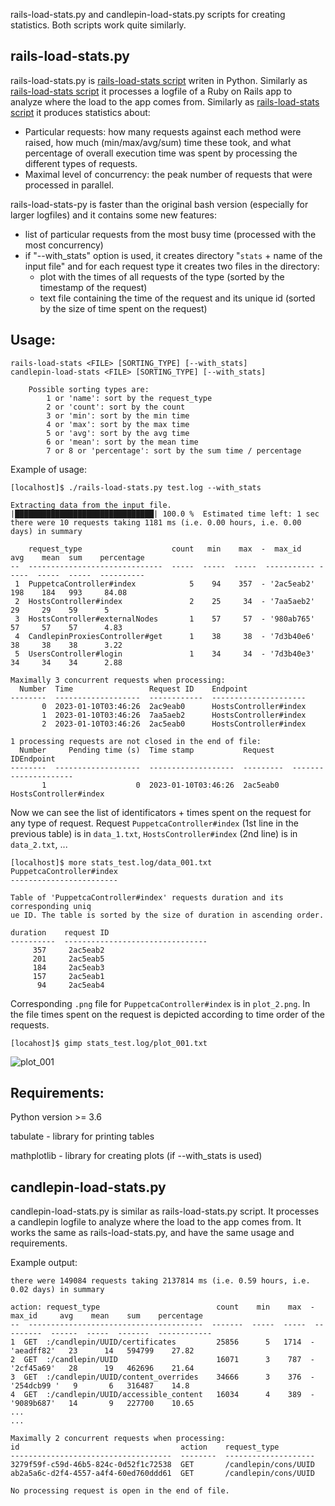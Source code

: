 rails-load-stats.py and candlepin-load-stats.py scripts for creating statistics. Both scripts work quite similarly.

## rails-load-stats.py

rails-load-stats.py is [rails-load-stats script](https://github.com/pmoravec/rails-load-stats) writen in Python. Similarly as [rails-load-stats script](https://github.com/pmoravec/rails-load-stats) it processes a logfile of a Ruby on Rails app to analyze where the load to the app comes from.  Similarly as [rails-load-stats script](https://github.com/pmoravec/rails-load-stats) it produces statistics about:
- Particular requests: how many requests against each method were raised, how much (min/max/avg/sum) time these took, and what percentage of overall execution time was spent by processing the different types of requests.
- Maximal level of concurrency: the peak number of requests that were processed in parallel.

rails-load-stats-py is faster than the original bash version (especially for larger logfiles) and it contains some new features:
- list of particular requests from the most busy time (processed with the most concurrency)
- if "--with_stats" option is used, it creates directory "`stats` + name of the input file" and for each request type it creates two files in the directory:
    - plot with the times of all requests of the type (sorted by the timestamp of the request)
    - text file containing the time of the request and its unique id (sorted by the size of time spent on the request)
    

## Usage: 
    rails-load-stats <FILE> [SORTING_TYPE] [--with_stats]
    candlepin-load-stats <FILE> [SORTING_TYPE] [--with_stats]

        Possible sorting types are:
            1 or 'name': sort by the request_type
            2 or 'count': sort by the count
            3 or 'min': sort by the min time
            4 or 'max': sort by the max time
            5 or 'avg': sort by the avg time
            6 or 'mean': sort by the mean time
            7 or 8 or 'percentage': sort by the sum time / percentage


Example of usage:

    [localhost]$ ./rails-load-stats.py test.log --with_stats
    
    Extracting data from the input file.
    |███████████████████████████████| 100.0 %  Estimated time left: 1 sec       
    there were 10 requests taking 1181 ms (i.e. 0.00 hours, i.e. 0.00 days) in summary

        request_type                    count   min    max  -  max_id     avg    mean  sum    percentage
    --  ------------------------------  -----  -----  -----  ----------- -----  -----  -----  ----------
     1  PuppetcaController#index            5    94    357  - '2ac5eab2'  198    184   993     84.08
     2  HostsController#index               2    25     34  - '7aa5aeb2'   29     29    59      5
     3  HostsController#externalNodes       1    57     57  - '980ab765'   57     57    57      4.83
     4  CandlepinProxiesController#get      1    38     38  - '7d3b40e6'   38     38    38      3.22
     5  UsersController#login               1    34     34  - '7d3b40e3'   34     34    34      2.88
    
    Maximally 3 concurrent requests when processing:
      Number  Time                 Request ID    Endpoint
    --------  -------------------  ------------  ---------------------
           0  2023-01-10T03:46:26  2ac9eab0      HostsController#index
           1  2023-01-10T03:46:26  7aa5aeb2      HostsController#index
           2  2023-01-10T03:46:26  2ac5eab0      HostsController#index

    1 processing requests are not closed in the end of file:
      Number     Pending time (s)  Time stamp           Request    IDEndpoint
    --------  -------------------  -------------------  ---------  ---------------------
           1                    0  2023-01-10T03:46:26  2ac5eab0   HostsController#index

Now we can see the list of identificators + times spent on the request for any type of request. Request `PuppetcaController#index` (1st line in the previous table) is in `data_1.txt`, `HostsController#index` (2nd line) is in `data_2.txt`, ... 

    [localhost]$ more stats_test.log/data_001.txt 
    PuppetcaController#index
    ------------------------
    
    Table of 'PuppetcaController#index' requests duration and its corresponding uniq
    ue ID. The table is sorted by the size of duration in ascending order. 
    
    duration    request ID
    ----------  --------------------------------
         357     2ac5eab2
         201     2ac5eab5
         184     2ac5eab3
         157     2ac5eab1
          94     2ac5eab4


Corresponding `.png` file for `PuppetcaController#index` is in `plot_2.png`. In the file times spent on the request is depicted according to time order of the requests.

    [locahost]$ gimp stats_test.log/plot_001.txt

![plot_001](https://github.com/pavlinamv/rails-load-stats-py/assets/22654167/05484dae-1d45-48f5-b500-0f3c0b8dba89)


## Requirements:
Python version >= 3.6

tabulate - library for printing tables

mathplotlib - library for creating plots (if --with_stats is used)


## candlepin-load-stats.py

candlepin-load-stats.py is similar as rails-load-stats.py script. It processes a candlepin logfile to analyze where the load to the app comes from. It works the same as rails-load-stats.py, and have the same usage and requirements.

Example output:

    there were 149084 requests taking 2137814 ms (i.e. 0.59 hours, i.e. 0.02 days) in summary

    action: request_type                          count    min    max  -  max_id     avg    mean    sum    percentage
    --  ---------------------------------------  -------  -----  -----  ---------  ------  -----  -------  ------------
    1  GET  :/candlepin/UUID/certificates         25856      5   1714  - 'aeadff82'   23      14   594799    27.82
    2  GET  :/candlepin/UUID                      16071      3    787  - '2cf45a69'   28      19   462696    21.64
    3  GET  :/candlepin/UUID/content_overrides    34666      3    376  - '254dcb99 '   9       6   316487    14.8
    4  GET  :/candlepin/UUID/accessible_content   16034      4    389  - '9089b687'   14       9   227700    10.65
    ...
    ...

    Maximally 2 concurrent requests when processing:
    id                                    action    request_type
    ------------------------------------  --------  --------------------
    3279f59f-c59d-46b5-824c-0d52f1c72538  GET       /candlepin/cons/UUID
    ab2a5a6c-d2f4-4557-a4f4-60ed760ddd61  GET       /candlepin/cons/UUID

    No processing request is open in the end of file.
    
